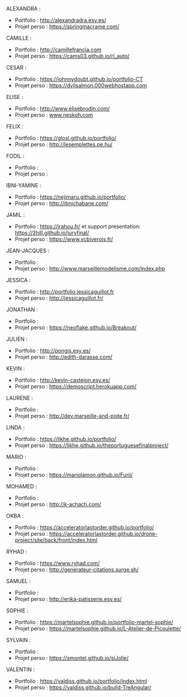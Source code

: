 ALEXANDRA :
* Portfolio : http://alexandradra.esy.es/
* Projet perso : https://springmacrame.com/

CAMILLE :
* Portfolio : http://camillefrancia.com
* Projet perso : https://cams03.github.io/rl_auto/

CESAR :
* Portfolio : https://johnnydoubt.github.io/portfolio-CT
* Projet perso : https://dvilsalmon.000webhostapp.com

ELISE :
* Portfolio : http://www.elisebrodin.com/
* Projet perso : www.neskoh.com

FELIX :
* Portfolio : https://glosl.github.io/portfolio/
* Projet perso : http://lesemplettes.pe.hu/

FODIL :
* Portfolio :
* Projet perso : 

IBNI-YAMINE :
* Portfolio : https://nejimaru.github.io/portfolio/
* Projet perso : http://ibnichabane.com/

JAMIL :
* Portfolio :  https://jrahou.fr/ et support presentation: https://2hill.github.io/juryfinal/
* Projet perso : https://www.vcbiverois.fr/

JEAN-JACQUES  :
* Portfolio :
* Projet perso : http://www.marseillemodelisme.com/index.php

JESSICA :
* Portfolio : http://portfolio.jessicaguillot.fr
* Projet perso : http://jessicaguillot.fr/

JONATHAN :
* Portfolio :
* Projet perso : https://neoflake.github.io/Breakout/ 

JULIEN :
* Portfolio : http://pongjs.esy.es/
* Projet perso : http://edith-darasse.com/

KEVIN :
* Portfolio : http://kevin-castejon.esy.es/
* Projet perso : https://demoscript.herokuapp.com/ 

LAURENE :
* Portfolio :
* Projet perso : http://dev.marseille-and-piste.fr/

LINDA :
* Portfolio :  https://likhe.github.io/portfolio/
* Projet perso : https://likhe.github.io/theportuguesefinalproject/

MARIO :
* Portfolio :
* Projet perso : https://mariolamon.github.io/Furii/

MOHAMED :
* Portfolio :
* Projet perso : http://k-achach.com/

OKBA :
* Portfolio : https://acceleratorlastorder.github.io/portfolio/
* Projet perso : https://acceleratorlastorder.github.io/drone-project/site/back/front/index.html

RYHAD :
* Portfolio : https://www.ryhad.com/
* Projet perso : http://generateur-citations.surge.sh/

SAMUEL :
* Portfolio :
* Projet perso : http://erika-patisserie.esy.es/

SOPHIE :
* Portfolio : https://martelsophie.github.io/portfolio-martel-sophie/
* Projet perso : https://martelsophie.github.io/L-Atelier-de-Picoulette/

SYLVAIN :
* Portfolio :
* Projet perso : https://smontel.github.io/siJolie/

VALENTIN :
* Portfolio : https://valdiss.github.io/portfolio/index.html
* Projet perso : https://valdiss.github.io/build-TreAngular/
